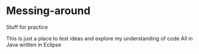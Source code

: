 # Messing-around
Stuff for practice

This is just a place to test ideas and explore my understanding of code
All in Java written in Eclipse
